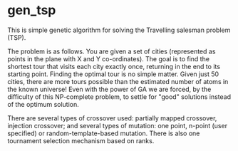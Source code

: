 # gen_tsp
This is simple genetic algorithm for solving the Travelling salesman problem (TSP).

The problem is as follows. You are given a set of cities (represented as points in the plane with X and Y co-ordinates). The goal is to find the shortest tour that visits each city exactly once, returning in the end to its starting point. Finding the optimal tour is no simple matter. Given just 50 cities, there are more tours possible than the estimated number of atoms in the known universe! Even with the power of GA we are forced, by the difficulty of this NP-complete problem, to settle for "good" solutions instead of the optimum solution.

There are several types of crossover used: partially mapped crossover, injection crossover; and several types of mutation: one point, n-point (user specified) or random-template-based mutation. There is also one tournament selection mechanism based on ranks.
